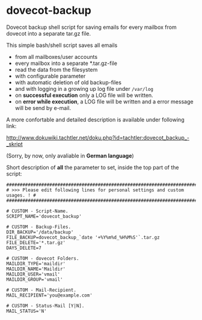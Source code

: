 # dovecot-backup
Dovecot backup shell script for saving emails for every mailbox from dovecot into a separate tar.gz file.

This simple bash/shell script saves all emails
- from all mailboxes/user accounts
- every mailbox into a separate *.tar.gz-file
- read the data from the filesystem
- with configurable parameter
- with automatic deletion of old backup-files
- and with logging in a growing up log file under ``/var/log``
- on **successful execution** only a LOG file will be written.
- on **error while execution**, a LOG file will be written and a error message will be send by e-mail.

A more confortable and detailed description is available under following link:

http://www.dokuwiki.tachtler.net/doku.php?id=tachtler:dovecot_backup_-_skript

(Sorry, by now, only avaliable in **German language**)

Short description of **all** the parameter to set, inside the top part of the script:

```
##############################################################################
# >>> Please edit following lines for personal settings and custom usages. ! #
##############################################################################
 
# CUSTOM - Script-Name.
SCRIPT_NAME='dovecot_backup'
 
# CUSTOM - Backup-Files.
DIR_BACKUP='/data/backup'
FILE_BACKUP=dovecot_backup_`date '+%Y%m%d_%H%M%S'`.tar.gz
FILE_DELETE='*.tar.gz'
DAYS_DELETE=7
 
# CUSTOM - dovecot Folders.
MAILDIR_TYPE='maildir'
MAILDIR_NAME='Maildir'
MAILDIR_USER='vmail'
MAILDIR_GROUP='vmail'
 
# CUSTOM - Mail-Recipient.
MAIL_RECIPIENT='you@example.com'
 
# CUSTOM - Status-Mail [Y|N].
MAIL_STATUS='N'
```
